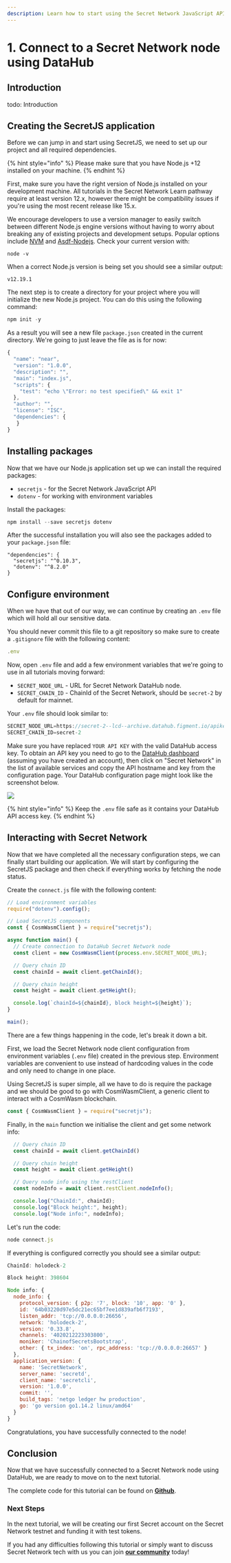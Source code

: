 ```yaml
---
description: Learn how to start using the Secret Network JavaScript API (SecretJS) with DataHub
---
```


# 1. Connect to a Secret Network node using DataHub

## Introduction

todo: Introduction

## Creating the SecretJS application

Before we can jump in and start using SecretJS, we need to set up our project and all required dependencies.

{% hint style="info" %}
Please make sure that you have Node.js +12 installed on your machine.
{% endhint %}

First, make sure you have the right version of Node.js installed on your development machine. All tutorials in the Secret Network Learn pathway require at least version 12.x, however there might be compatibility issues if you're using the most recent release like 15.x. 

We encourage developers to use a version manager to easily switch between different Node.js engine versions without having to worry about breaking any of existing projects and development setups. Popular options include [NVM](https://github.com/nvm-sh/nvm) and [Asdf-Nodejs](https://github.com/asdf-vm/asdf-nodejs). Check your current version with:

```text
node -v
```

When a correct Node.js version is being set you should see a similar output:

```text
v12.19.1
```

The next step is to create a directory for your project where you will initialize the new Node.js project. You can do this using the following command:

```javascript
npm init -y
```

As a result you will see a new file `package.json` created in the current directory. We're going to just leave the file as is for now:

```javascript
{
  "name": "near",
  "version": "1.0.0",
  "description": "",
  "main": "index.js",
  "scripts": {
    "test": "echo \"Error: no test specified\" && exit 1"
  },
  "author": "",
  "license": "ISC",
  "dependencies": {
   }
}
```

## Installing packages

Now that we have our Node.js application set up we can install the required packages:

* `secretjs` - for the Secret Network JavaScript API
* `dotenv` - for working with environment variables

Install the packages:

```javascript
npm install --save secretjs dotenv
```

After the successful installation you will also see the packages added to your `package.json` file:

```text
"dependencies": {
  "secretjs": "^0.10.3",
  "dotenv": "^8.2.0"
}
```

## Configure environment

When we have that out of our way, we can continue by creating an `.env` file which will hold all our sensitive data.

You should never commit this file to a git repository so make sure to create a `.gitignore` file with the following content:

```javascript
.env
```

Now, open `.env` file and add a few environment variables that we're going to use in all tutorials moving forward:

* `SECRET_NODE_URL` - URL for Secret Network DataHub node.
* `SECRET_CHAIN_ID` - ChainId of the Secret Network, should be `secret-2` by default for mainnet.


Your `.env` file should look similar to:

```javascript
SECRET_NODE_URL=https://secret-2--lcd--archive.datahub.figment.io/apikey/<YOUR API KEY>/
SECRET_CHAIN_ID=secret-2
```

Make sure you have replaced `YOUR API KEY` with the valid DataHub access key. To obtain an API key you need to go to the [DataHub dashboard](https://datahub.figment.io/login) \(assuming you have created an account\), then click on "Secret Network" in the list of available services and copy the API hostname and key from the configuration page. Your DataHub configuration page might look like the screenshot below.

![](../../../.gitbook/assets/screen-shot-2020-11-11-at-3.14.55-pm.png)

{% hint style="info" %}
Keep the `.env` file safe as it contains your DataHub API access key.
{% endhint %}

## Interacting with Secret Network

Now that we have completed all the necessary configuration steps, we can finally start building our application. We will start by configuring the SecretJS package and then check if everything works by fetching the node status.

Create the `connect.js` file with the following content:

```javascript
// Load environment variables
require("dotenv").config();

// Load SecretJS components
const { CosmWasmClient } = require("secretjs");

async function main() {
  // Create connection to DataHub Secret Network node
  const client = new CosmWasmClient(process.env.SECRET_NODE_URL);

  // Query chain ID
  const chainId = await client.getChainId();

  // Query chain height
  const height = await client.getHeight();

  console.log(`chainId=${chainId}, block height=${height}`);
}

main();
```

There are a few things happening in the code, let's break it down a bit.

First, we load the Secret Network node client configuration from environment variables \(`.env` file\) created in the previous step. Environment variables are convenient to use instead of hardcoding values in the code and only need to change in one place.

Using SecretJS is super simple, all we have to do is require the package and we should be good to go with CosmWasmClient, a generic client to interact with a CosmWasm blockchain.

```javascript
const { CosmWasmClient } = require("secretjs");
```


Finally, in the `main` function we initialise the client and get some network info:

```javascript
  // Query chain ID
  const chainId = await client.getChainId()

  // Query chain height
  const height = await client.getHeight()

  // Query node info using the restClient
  const nodeInfo = await client.restClient.nodeInfo();

  console.log("ChainId:", chainId);
  console.log("Block height:", height);
  console.log("Node info:", nodeInfo);
```

Let's run the code:

```javascript
node connect.js
```

If everything is configured correctly you should see a similar output:

```javascript
ChainId: holodeck-2

Block height: 398604

Node info: {
  node_info: {
    protocol_version: { p2p: '7', block: '10', app: '0' },
    id: '64b03220d97e5dc21ec65bf7ee1d839afb6f7193',
    listen_addr: 'tcp://0.0.0.0:26656',
    network: 'holodeck-2',
    version: '0.33.8',
    channels: '4020212223303800',
    moniker: 'ChainofSecretsBootstrap',
    other: { tx_index: 'on', rpc_address: 'tcp://0.0.0.0:26657' }
  },
  application_version: {
    name: 'SecretNetwork',
    server_name: 'secretd',
    client_name: 'secretcli',
    version: '1.0.0',
    commit: '',
    build_tags: 'netgo ledger hw production',
    go: 'go version go1.14.2 linux/amd64'
  }
}
```

Congratulations, you have successfully connected to the node!

## Conclusion

Now that we have successfully connected to a Secret Network node using DataHub, we are ready to move on to the next tutorial.

The complete code for this tutorial can be found on [**Github**](https://github.com/figment-networks/tutorials/blob/main/secret/1_connect_to_node/main.js).

### Next Steps

In the next tutorial, we will be creating our first Secret account on the Secret Network testnet and funding it with test tokens.

If you had any difficulties following this tutorial or simply want to discuss Secret Network tech with us you can join [**our community**](https://discord.gg/fszyM7K) today!


